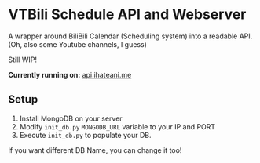 # VTBili Schedule API and Webserver
A wrapper around BiliBili Calendar (Scheduling system) into a readable API.<br>
(Oh, also some Youtube channels, I guess)


Still WIP!

**Currently running on:** [api.ihateani.me](https://api.ihateani.me)

## Setup
1. Install MongoDB on your server
2. Modify `init_db.py` `MONGODB_URL` variable to your IP and PORT
3. Execute `init_db.py` to populate your DB.

If you want different DB Name, you can change it too!
